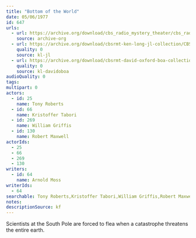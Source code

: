 ```yaml
---
title: "Bottom of the World"
date: 05/06/1977
id: 647
urls: 
  - url: https://archive.org/download/cbs_radio_mystery_theater/cbs_radio_mystery_theater-0601-0650.zip/cbs_radio_mystery_theater-0601-0650%2Fcbsrmt_0647_bottom_of_the_world.mp3
    source: archive-org
  - url: https://archive.org/download/cbsrmt-ken-long-jl-collection/CBSRMT - 770506 0647 Bottom Of The World_jl.mp3
    quality: 0
    source: kl-jl
  - url: https://archive.org/download/cbsrmt-david-oxford-boa-collection/CBSRMT-770506-0647-Bottom-of-the-World-(128-48)_WBBM-JE-{BoA}.mp3
    quality: 0
    source: kl-davidoboa
audioQuality: 0
tags: 
multipart: 0
actors:  
  - id: 25
    name: Tony Roberts  
  - id: 66
    name: Kristoffer Tabori  
  - id: 269
    name: William Griffis  
  - id: 130
    name: Robert Maxwell
actorIds:  
  - 25  
  - 66  
  - 269  
  - 130
writers:  
  - id: 64
    name: Arnold Moss
writerIds:  
  - 64
searchable: Tony Roberts,Kristoffer Tabori,William Griffis,Robert Maxwell Arnold Moss
notes: 
descriptionSource: kf
---
```

Scientists at the South Pole are forced to flea when a catastrophe threatens the entire earth.